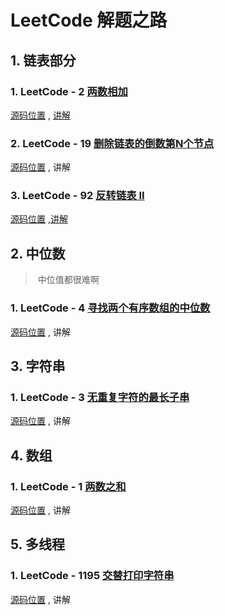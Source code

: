 # LeetCode 解题之路

## 1. 链表部分

### 1. LeetCode - 2 [两数相加](https://leetcode-cn.com/problems/add-two-numbers/)

 [源码位置](./Leet-Code/src/main/java/com/num2) , [讲解](./Leet-Code/src/main/java/com/num2/README.md)

### 2. LeetCode - 19 [删除链表的倒数第N个节点](https://leetcode-cn.com/problems/remove-nth-node-from-end-of-list/)

 [源码位置](./Leet-Code/src/main/java/com/num19) , 讲解 

### 3. LeetCode -  92 [反转链表 II](https://leetcode-cn.com/problems/reverse-linked-list-ii/)

 [源码位置](./Leet-Code/src/main/java/com/num92) ,[讲解](./Leet-Code/src/main/java/com/num92/README.md)



## 2. 中位数

> ​	中位值都很难啊

### 1. LeetCode - 4 [寻找两个有序数组的中位数](https://leetcode-cn.com/problems/median-of-two-sorted-arrays/)

 [源码位置](./Leet-Code/src/main/java/com/num4) , 讲解 



## 3. 字符串

### 1. LeetCode - 3  [无重复字符的最长子串](https://leetcode-cn.com/problems/longest-substring-without-repeating-characters/)

 [源码位置](./Leet-Code/src/main/java/com/num3) , 讲解 



## 4. 数组

### 1. LeetCode - 1 [两数之和](https://leetcode-cn.com/problems/two-sum/)

 [源码位置](./Leet-Code/src/main/java/com/num1) , 讲解 



## 5. 多线程

### 1. LeetCode - 1195 [交替打印字符串](https://leetcode-cn.com/problems/fizz-buzz-multithreaded/)

 [源码位置](./Leet-Code/src/main/java/com/num1195) , 讲解 